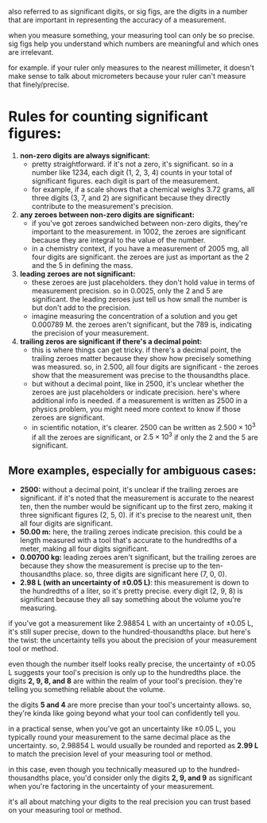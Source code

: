 also referred to as significant digits, or sig figs, are the digits in a number that are important in representing the accuracy of a measurement. 

when you measure something, your measuring tool can only be so precise. sig figs help you understand which numbers are meaningful and which ones are irrelevant. 

for example. if your ruler only measures to the nearest millimeter, it doesn't make sense to talk about micrometers because your ruler can't measure that finely/precise. 

# Rules for counting significant figures:

1. **non-zero digits are always significant:**
    - pretty straightforward. if it's not a zero, it's significant. so in a number like 1234, each digit (1, 2, 3, 4) counts in your total of significant figures. each digit is part of the measurement.
    - for example, if a scale shows that a chemical weighs 3.72 grams, all three digits (3, 7, and 2) are significant because they directly contribute to the measurement's precision.
2. **any zeroes between non-zero digits are significant:**
    - if you've got zeroes sandwiched between non-zero digits, they're important to the measurement. in 1002, the zeroes are significant because they are integral to the value of the number.
    - in a chemistry context, if you have a measurement of 2005 mg, all four digits are significant. the zeroes are just as important as the 2 and the 5 in defining the mass.
3. **leading zeroes are not significant:**
    - these zeroes are just placeholders. they don't hold value in terms of measurement precision. so in 0.0025, only the 2 and 5 are significant. the leading zeroes just tell us how small the number is but don't add to the precision.
    - imagine measuring the concentration of a solution and you get 0.000789 M. the zeroes aren't significant, but the 789 is, indicating the precision of your measurement.
4. **trailing zeros are significant if there's a decimal point:**
    - this is where things can get tricky. if there's a decimal point, the trailing zeroes matter because they show how precisely something was measured. so, in 2.500, all four digits are significant - the zeroes show that the measurement was precise to the thousandths place.
    - but without a decimal point, like in 2500, it's unclear whether the zeroes are just placeholders or indicate precision. here's where additional info is needed. if a measurement is written as 2500 in a physics problem, you might need more context to know if those zeroes are significant.
    - in scientific notation, it's clearer. 2500 can be written as $2.500\times10^{3}$ if all the zeroes are significant, or $2.5\times10^{3}$ if only the 2 and the 5 are significant.

## More examples, especially for ambiguous cases:

- **$2500$:** without a decimal point, it's unclear if the trailing zeroes are significant. if it's noted that the measurement is accurate to the nearest ten, then the number would be significant up to the first zero, making it three significant figures (2, 5, 0). if it's precise to the nearest unit, then all four digits are significant.
- **$50.00$ m:** here, the trailing zeroes indicate precision. this could be a length measured with a tool that's accurate to the hundredths of a meter, making all four digits significant.
- **$0.00700$ kg:** leading zeroes aren't significant, but the trailing zeroes are because they show the measurement is precise up to the ten-thousandths place. so, three digits are significant here (7, 0, 0).
- **$2.98$ L (with an uncertainty of $\pm0.05$ L)**: this measurement is down to the hundredths of a liter, so it's pretty precise. every digit (2, 9, 8) is significant because they all say something about the volume you're measuring.

if you've got a measurement like $2.98854$ L with an uncertainty of $\pm0.05$ L, it's still super precise, down to the hundred-thousandths place. but here's the twist: the uncertainty tells you about the precision of your measurement tool or method. 

even though the number itself looks really precise, the uncertainty of $\pm0.05$ L suggests your tool's precision is only up to the hundredths place. the digits **2, 9, 8, and 8** are within the realm of your tool's precision. they're telling you something reliable about the volume.

the digits **5 and 4** are more precise than your tool's uncertainty allows. so, they're kinda like going beyond what your tool can confidently tell you.

in a practical sense, when you've got an uncertainty like $\pm0.05$ L, you typically round your measurement to the same decimal place as the uncertainty. so, $2.98854$ L would usually be rounded and reported as **$2.99$ L** to match the precision level of your measuring tool or method.

in this case, even though you technically measured up to the hundred-thousandths place, you'd consider only the digits **2, 9, and 9** as significant when you're factoring in the uncertainty of your measurement. 

it's all about matching your digits to the real precision you can trust based on your measuring tool or method.

